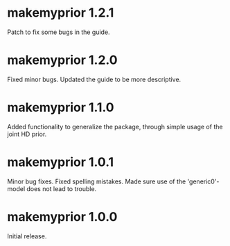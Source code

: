 # makemyprior 1.2.1

Patch to fix some bugs in the guide.


# makemyprior 1.2.0

Fixed minor bugs.
Updated the guide to be more descriptive.


# makemyprior 1.1.0

Added functionality to generalize the package, through simple usage of the joint HD prior.


# makemyprior 1.0.1

Minor bug fixes.
Fixed spelling mistakes.
Made sure use of the 'generic0'-model does not lead to trouble.


# makemyprior 1.0.0

Initial release.




